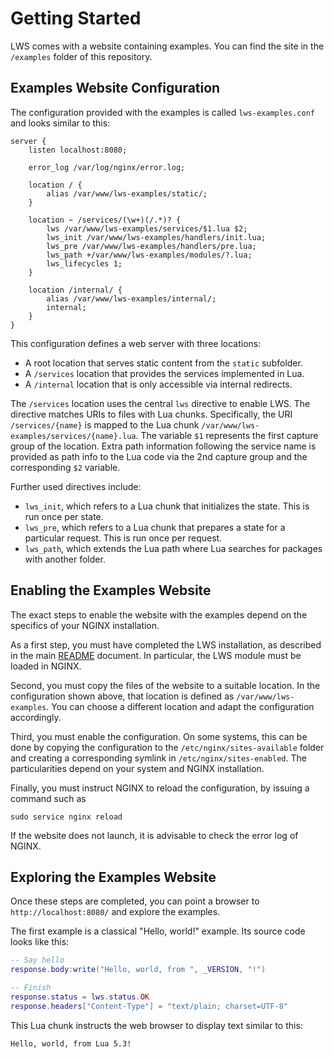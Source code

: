 # Getting Started

LWS comes with a website containing examples. You can find the site in the `/examples` folder of
this repository.


## Examples Website Configuration

The configuration provided with the examples is called `lws-examples.conf` and looks similar to
this:

```nginx
server {
	listen localhost:8080;
	
	error_log /var/log/nginx/error.log;

	location / {
		alias /var/www/lws-examples/static/;
	}

	location ~ /services/(\w+)(/.*)? {
		lws /var/www/lws-examples/services/$1.lua $2;
		lws_init /var/www/lws-examples/handlers/init.lua;
		lws_pre /var/www/lws-examples/handlers/pre.lua;
		lws_path +/var/www/lws-examples/modules/?.lua;
		lws_lifecycles 1;
	}

	location /internal/ {
		alias /var/www/lws-examples/internal/;
		internal;
	}
}
```

This configuration defines a web server with three locations:
- A root location that serves static content from the `static` subfolder.
- A `/services` location that provides the services implemented in Lua.
- A `/internal` location that is only accessible via internal redirects.

The `/services` location uses the central `lws` directive to enable LWS. The directive matches
URIs to files with Lua chunks. Specifically, the URI `/services/{name}` is mapped to the Lua chunk
`/var/www/lws-examples/services/{name}.lua`. The variable `$1` represents the first capture group
of the location. Extra path information following the service name is provided as path info to the
Lua code via the 2nd capture group and the corresponding `$2` variable.

Further used directives include:

- `lws_init`, which refers to a Lua chunk that initializes the state. This is run once per state.
- `lws_pre`, which refers to a Lua chunk that prepares a state for a particular request. This is
run once per request.
- `lws_path`, which extends the Lua path where Lua searches for packages with another folder.


## Enabling the Examples Website

The exact steps to enable the website with the examples depend on the specifics of your NGINX
installation.

As a first step, you must have completed the LWS installation, as described in the main
[README](../README.md) document. In particular, the LWS module must be loaded in NGINX.

Second, you must copy the files of the website to a suitable location. In the configuration shown
above, that location is defined as `/var/www/lws-examples`. You can choose a different
location and adapt the configuration accordingly.

Third, you must enable the configuration. On some systems, this can be done by copying the
configuration to the `/etc/nginx/sites-available` folder and creating a corresponding symlink in
`/etc/nginx/sites-enabled`. The particularities depend on your system and NGINX installation.

Finally, you must instruct NGINX to reload the configuration, by issuing a command such as

```
sudo service nginx reload
```
If the website does not launch, it is advisable to check the error log of NGINX.


## Exploring the Examples Website

Once these steps are completed, you can point a browser to `http://localhost:8080/` and explore
the examples.

The first example is a classical "Hello, world!" example. Its source code looks like this:

```lua
-- Say hello
response.body:write("Hello, world, from ", _VERSION, "!")

-- Finish
response.status = lws.status.OK
response.headers["Content-Type"] = "text/plain; charset=UTF-8"
```

This Lua chunk instructs the web browser to display text similar to this:

```
Hello, world, from Lua 5.3!
```
